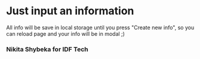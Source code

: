 # Just input an information

All info will be save in local storage until you press "Create new info", so you can reload page and your info will be in modal ;)

### Nikita Shybeka for IDF Tech
